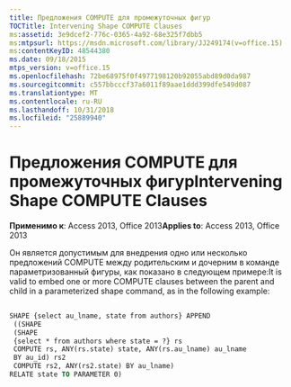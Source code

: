 ```yaml
---
title: Предложения COMPUTE для промежуточных фигур
TOCTitle: Intervening Shape COMPUTE Clauses
ms:assetid: 3e9dcef2-776c-0365-4a92-68e325f7dbb5
ms:mtpsurl: https://msdn.microsoft.com/library/JJ249174(v=office.15)
ms:contentKeyID: 48544380
ms.date: 09/18/2015
mtps_version: v=office.15
ms.openlocfilehash: 72be68975f0f4977198120b92055abd89d0da987
ms.sourcegitcommit: c557bbcccf37a6011f89aae1ddd399dfe549d087
ms.translationtype: MT
ms.contentlocale: ru-RU
ms.lasthandoff: 10/31/2018
ms.locfileid: "25889940"
---
```

# <a name="intervening-shape-compute-clauses"></a><span data-ttu-id="48d0c-102">Предложения COMPUTE для промежуточных фигур</span><span class="sxs-lookup"><span data-stu-id="48d0c-102">Intervening Shape COMPUTE Clauses</span></span>


<span data-ttu-id="48d0c-103">**Применимо к**: Access 2013, Office 2013</span><span class="sxs-lookup"><span data-stu-id="48d0c-103">**Applies to**: Access 2013, Office 2013</span></span>

<span data-ttu-id="48d0c-104">Он является допустимым для внедрения одно или несколько предложений COMPUTE между родительским и дочерним в команде параметризованный фигуры, как показано в следующем примере:</span><span class="sxs-lookup"><span data-stu-id="48d0c-104">It is valid to embed one or more COMPUTE clauses between the parent and child in a parameterized shape command, as in the following example:</span></span>

```vb 
 
SHAPE {select au_lname, state from authors} APPEND 
 ((SHAPE 
 (SHAPE 
 {select * from authors where state = ?} rs 
 COMPUTE rs, ANY(rs.state) state, ANY(rs.au_lname) au_lname 
 BY au_id) rs2 
 COMPUTE rs2, ANY(rs2.state) BY au_lname) 
RELATE state TO PARAMETER 0) 
```

